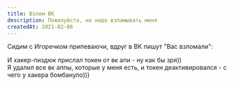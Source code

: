 ```yaml
---
title: Взлом ВК
description: Пожалуйста, не надо взламывать меня
createdAt: 2021-02-06
---
```


Сидим с Игоречком припеваючи, вдруг в ВК пишут "Вас взломали":

<new-img-swiper>
  <img-slide src="/images/cool-story/vk-hack/hacker-correspondence.png" alt="Переписка с хакером" ></img-slide>
</new-img-swiper>

И хакер-пиздюк прислал токен от вк апи - ну как бы зря))<br>
Я удалил все вк аппы, которые у меня есть, и токен деактивировался - с чего у хакера бомбануло)))

